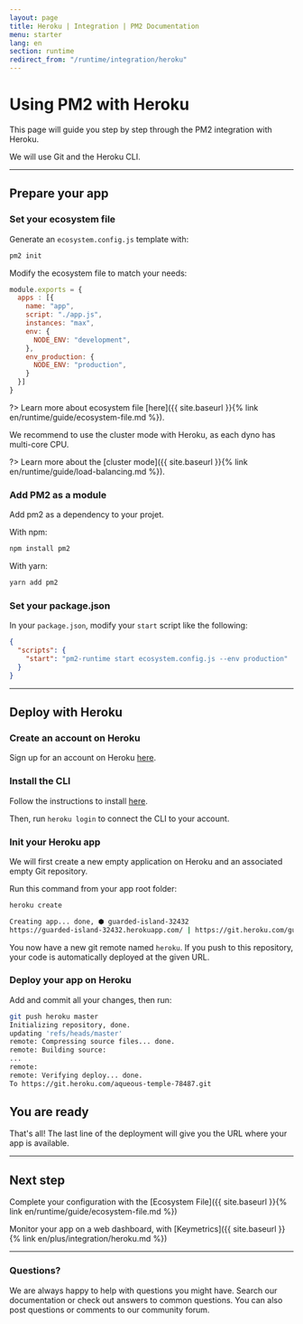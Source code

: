 ```yaml
---
layout: page
title: Heroku | Integration | PM2 Documentation
menu: starter
lang: en
section: runtime
redirect_from: "/runtime/integration/heroku"
---
```


# Using PM2 with Heroku

This page will guide you step by step through the PM2 integration with Heroku.

We will use Git and the Heroku CLI.

---

## Prepare your app

### Set your ecosystem file

Generate an `ecosystem.config.js` template with:

```bash
pm2 init
```

Modify the ecosystem file to match your needs:

```javascript
module.exports = {
  apps : [{
    name: "app",
    script: "./app.js",
    instances: "max",
    env: {
      NODE_ENV: "development",
    },
    env_production: {
      NODE_ENV: "production",
    }
  }]
}
```

?> Learn more about ecosystem file [here]({{ site.baseurl }}{% link en/runtime/guide/ecosystem-file.md %}).

We recommend to use the cluster mode with Heroku, as each dyno has multi-core CPU.

?> Learn more about the [cluster mode]({{ site.baseurl }}{% link en/runtime/guide/load-balancing.md %}).

### Add PM2 as a module

Add pm2 as a dependency to your projet.

With npm:

```bash
npm install pm2
```

With yarn:

```bash
yarn add pm2
```

### Set your package.json

In your `package.json`, modify your `start` script like the following:

```json
{
  "scripts": {
    "start": "pm2-runtime start ecosystem.config.js --env production"  
  }
}
```

---

## Deploy with Heroku

### Create an account on Heroku

Sign up for an account on Heroku [here](https://signup.heroku.com/).

### Install the CLI

Follow the instructions to install [here](https://devcenter.heroku.com/articles/heroku-cli).

Then, run `heroku login` to connect the CLI to your account.

### Init your Heroku app

We will first create a new empty application on Heroku and an associated empty Git repository.

Run this command from your app root folder:
```bash
heroku create

Creating app... done, ⬢ guarded-island-32432
https://guarded-island-32432.herokuapp.com/ | https://git.heroku.com/guarded-island-32432.git
```

You now have a new git remote named `heroku`. If you push to this repository, your code is automatically deployed at the given URL.

### Deploy your app on Heroku

Add and commit all your changes, then run:

```bash
git push heroku master
Initializing repository, done.
updating 'refs/heads/master'
remote: Compressing source files... done.
remote: Building source:
...
remote:
remote: Verifying deploy... done.
To https://git.heroku.com/aqueous-temple-78487.git
```

## You are ready

That's all! The last line of the deployment will give you the URL where your app is available.

---

## Next step

Complete your configuration with the [Ecosystem File]({{ site.baseurl }}{% link en/runtime/guide/ecosystem-file.md %})

Monitor your app on a web dashboard, with [Keymetrics]({{ site.baseurl }}{% link en/plus/integration/heroku.md %})

---

### Questions?

We are always happy to help with questions you might have. Search our documentation or check out answers to common questions. You can also post questions or comments to our community forum.
